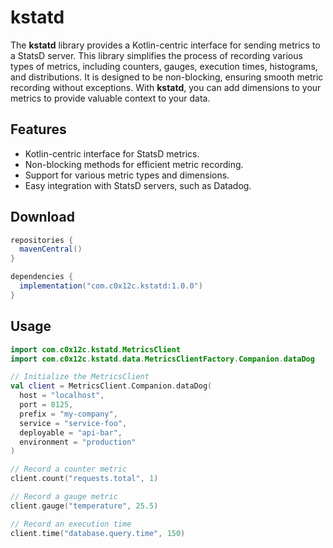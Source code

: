 kstatd
=======
The **kstatd** library provides a Kotlin-centric interface for sending metrics to a StatsD server.
This library simplifies the process of recording various types of metrics, including counters, gauges, execution times,
histograms, and distributions. It is designed to be non-blocking, ensuring smooth metric recording without exceptions.
With **kstatd**, you can add dimensions to your metrics to provide valuable context to your data.

## Features

- Kotlin-centric interface for StatsD metrics.
- Non-blocking methods for efficient metric recording.
- Support for various metric types and dimensions.
- Easy integration with StatsD servers, such as Datadog.

## Download

```groovy
repositories {
  mavenCentral()
}

dependencies {
  implementation("com.c0x12c.kstatd:1.0.0")
}
```

## Usage

```kt
import com.c0x12c.kstatd.MetricsClient
import com.c0x12c.kstatd.data.MetricsClientFactory.Companion.dataDog

// Initialize the MetricsClient
val client = MetricsClient.Companion.dataDog(
  host = "localhost",
  port = 8125,
  prefix = "my-company",
  service = "service-foo",
  deployable = "api-bar",
  environment = "production"
)

// Record a counter metric
client.count("requests.total", 1)

// Record a gauge metric
client.gauge("temperature", 25.5)

// Record an execution time
client.time("database.query.time", 150)

```
